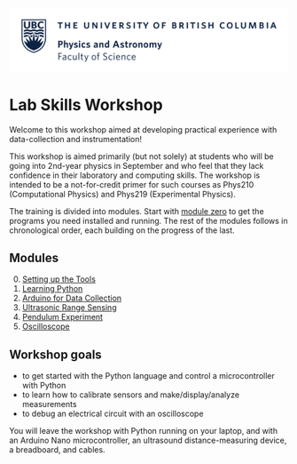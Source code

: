 ![](Resources/Images/ubc_physics_and_astronomy.png)
# Lab Skills Workshop
Welcome to this workshop aimed at developing practical experience with data-collection and instrumentation!

This workshop is aimed primarily (but not solely) at students who will be going into 2nd-year physics in September and who feel that they lack confidence in their laboratory and computing skills. The workshop is intended to be a not-for-credit primer for such courses as Phys210 (Computational Physics) and Phys219 (Experimental Physics).

The training is divided into modules. Start with [module zero](/0.%20Setting%20up%20the%20Tools/) to get the programs you need installed and running. The rest of the modules follows in chronological order, each building on the progress of the last.

## Modules
0. [Setting up the Tools](/0.%20Setting%20up%20the%20Tools/)
1. [Learning Python](/1.%20Learning%20Python/)
2. [Arduino for Data Collection](/2.%20Arduino%20for%20Data%20Collection/)
3. [Ultrasonic Range Sensing](/3.%20Ultrasonic%20Range%20Sensing/)
4. [Pendulum Experiment](/4.%20Pendulum%20Experiment/)
5. [Oscilloscope](/5.%20Oscilloscope/)


## Workshop goals
- to get started with the Python language and control a microcontroller with Python
- to learn how to calibrate sensors and make/display/analyze measurements
- to debug an electrical circuit with an oscilloscope

You will leave the workshop with Python running on your laptop, and with an Arduino Nano microcontroller, an ultrasound distance-measuring device, a breadboard, and cables.
